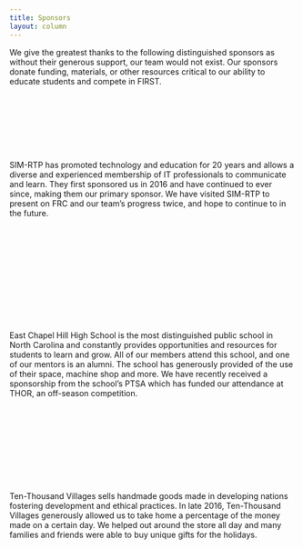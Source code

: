 ```yaml
---
title: Sponsors
layout: column
---
```


<p></p>

We give the greatest thanks to the following distinguished sponsors as without their generous support, our team would not exist. Our sponsors donate funding, materials, or other resources critical to our ability to educate students and compete in FIRST.

<br>
<br>
<br>
<br>
<br>
<br>

SIM-RTP has promoted technology and education for 20 years and allows a diverse and experienced membership of IT professionals to communicate and learn. They first sponsored us in 2016 and have continued to ever since, making them our primary sponsor. We have visited SIM-RTP to present on FRC and our team’s progress twice, and hope to continue to in the future.

<br>
<br>
<br>
<br>
<br>
<br>
<br>
<br>
<br>
<br>

East Chapel Hill High School is the most distinguished public school in North Carolina and constantly provides opportunities and resources for students to learn and grow. All of our members attend this school, and one of our mentors is an alumni. The school has generously provided of the use of their space, machine shop and more. We have recently received a sponsorship from the school’s PTSA which has funded our attendance at THOR, an off-season competition.

<br>
<br>
<br>
<br>
<br>
<br>
<br>
<br>

Ten-Thousand Villages sells handmade goods made in developing nations fostering development and ethical practices. In late 2016, Ten-Thousand Villages generously allowed us to take home a percentage of the money made on a certain day. We helped out around the store all day and many families and friends were able to buy unique gifts for the holidays.